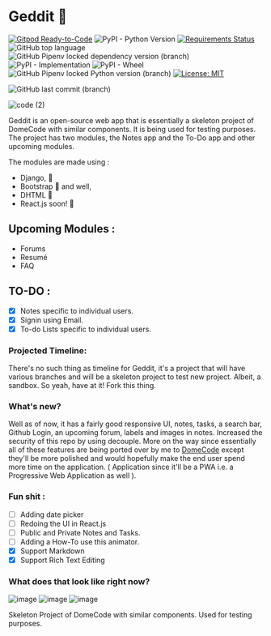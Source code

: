 # Geddit 🦄

[![Gitpod Ready-to-Code](https://img.shields.io/badge/Gitpod-Ready--to--Code-blue?logo=gitpod)](https://gitpod.io/#https://github.com/arthtyagi/geddit) 
![PyPI - Python Version](https://img.shields.io/pypi/pyversions/django?style=flat-square)
[![Requirements Status](https://requires.io/github/arthtyagi/geddit/requirements.svg?branch=master)](https://requires.io/github/arthtyagi/geddit/requirements/?branch=master)
![GitHub top language](https://img.shields.io/github/languages/top/arthtyagi/geddit)
![GitHub Pipenv locked dependency version (branch)](https://img.shields.io/github/pipenv/locked/dependency-version/arthtyagi/geddit/django/master)
![PyPI - Implementation](https://img.shields.io/pypi/implementation/django?color=green)
![PyPI - Wheel](https://img.shields.io/pypi/wheel/django)
![GitHub Pipenv locked Python version (branch)](https://img.shields.io/github/pipenv/locked/python-version/arthtyagi/geddit/master?color=black&style=flat-square)
[![License: MIT](https://img.shields.io/badge/License-MIT-yellow.svg)](https://opensource.org/licenses/MIT)

![GitHub last commit (branch)](https://img.shields.io/github/last-commit/arthtyagi/geddit/master?style=for-the-badge)


![code (2)](https://user-images.githubusercontent.com/41021374/86322013-c1ee0680-bc57-11ea-8152-ca67856d9df4.png)

Geddit is an open-source web app that is essentially a skeleton project of DomeCode with similar components. It is being used for testing purposes.
The project has two modules, the Notes app and the To-Do app and other upcoming modules.


The modules are made using :
- Django, 🐍
- Bootstrap 🎃 and well, 
- DHTML 👀
- React.js soon! 🍻

## Upcoming Modules :

- Forums
- Resumé
- FAQ

## TO-DO :

- [X] Notes specific to individual users.
- [X] Signin using Email. 
- [X] To-do Lists specific to individual users.
### Projected Timeline:

There's no such thing as timeline for Geddit, it's a project that will have various branches and will be a skeleton project to test new project. Albeit, a sandbox. So yeah, have at it! Fork this thing.


### What's new?

Well as of now, it has a fairly good responsive UI, notes, tasks, a search bar, Github Login, an upcoming forum, labels and images in notes. Increased the security of this repo by using decouple. More on the way since essentially all of these features are being ported over by me to [DomeCode](https://arthtyagi.me/domecode) except they'll be more polished and would hopefully make the end user spend more time on the application. ( Application since it'll be a PWA i.e. a Progressive Web Application as well ).

### Fun shit :
 - [ ] Adding date picker
 - [ ] Redoing the UI in React.js
 - [ ] Public and Private Notes and Tasks.
 - [ ] Adding a How-To use this animator.
 - [X] Support Markdown
 - [X] Support Rich Text Editing
 
### What does that look like right now?

![image](https://cdn.discordapp.com/attachments/593123274465083393/727562175010570350/unknown.png)
![image](https://cdn.discordapp.com/attachments/593123274465083393/727562377007988836/unknown.png)
![image](https://cdn.discordapp.com/attachments/593123274465083393/727562337946435715/unknown.png)

Skeleton Project of DomeCode with similar components. Used for testing purposes.
